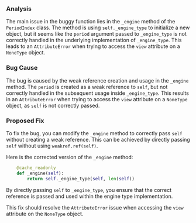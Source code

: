 ### Analysis
The main issue in the buggy function lies in the `_engine` method of the `PeriodIndex` class. The method is using `self._engine_type` to initialize a new object, but it seems like the `period` argument passed to `_engine_type` is not correctly handled in the underlying implementation of `_engine_type`. This leads to an `AttributeError` when trying to access the `view` attribute on a `NoneType` object.

### Bug Cause
The bug is caused by the weak reference creation and usage in the `_engine` method. The `period` is created as a weak reference to `self`, but not correctly handled in the subsequent usage inside `_engine_type`. This results in an `AttributeError` when trying to access the `view` attribute on a `NoneType` object, as `self` is not correctly passed.

### Proposed Fix
To fix the bug, you can modify the `_engine` method to correctly pass `self` without creating a weak reference. This can be achieved by directly passing `self` without using `weakref.ref(self)`.

Here is the corrected version of the `_engine` method:
```python
    @cache_readonly
    def _engine(self):
        return self._engine_type(self, len(self))
```

By directly passing `self` to `_engine_type`, you ensure that the correct reference is passed and used within the engine type implementation.

This fix should resolve the `AttributeError` issue when accessing the `view` attribute on the `NoneType` object.
